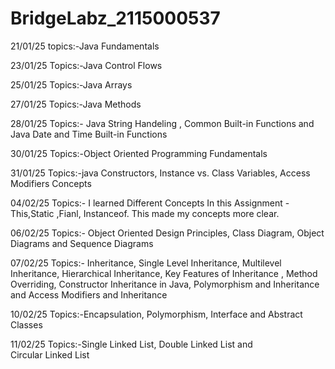# BridgeLabz_2115000537
21/01/25 topics:-Java Fundamentals 

23/01/25 Topics:-Java Control Flows

25/01/25 Topics:-Java Arrays

27/01/25 Topics:-Java Methods

28/01/25 Topics:- Java String Handeling , Common Built-in Functions and Java Date and Time Built-in Functions

30/01/25 Topics:-Object Oriented Programming Fundamentals

31/01/25 Topics:-java Constructors, Instance vs. Class Variables, Access Modifiers Concepts

04/02/25 Topics:- I learned Different Concepts In this Assignment - This,Static ,Fianl, Instanceof. This made my concepts more clear.

06/02/25 Topics:- Object Oriented Design Principles, Class Diagram, Object Diagrams and Sequence Diagrams

07/02/25 Topics:- Inheritance, Single Level Inheritance, Multilevel Inheritance, Hierarchical Inheritance, Key Features of Inheritance , Method Overriding, Constructor Inheritance in Java, Polymorphism and Inheritance and Access Modifiers and Inheritance

10/02/25 Topics:-Encapsulation, Polymorphism, Interface and Abstract Classes

11/02/25 Topics:-Single Linked List, Double Linked List and Circular Linked List

